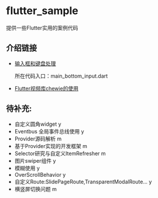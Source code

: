 # flutter_sample

提供一些Flutter实用的案例代码

## 介绍链接

- [输入框和键盘处理](https://juejin.im/post/5e7c164ae51d455c7275d353)
  
  所在代码入口：main_bottom_input.dart
- [Flutter视频库chewie的使用](https://juejin.im/post/5e814fd9518825738e215f0f)

## 待补充:
- 自定义圆角widget   y
- Eventbus 全局事件总线使用  y
- Provider源码解析 m
- 基于Provider实现的开发框架  m
- Selector研究与自定义ItemRefresher  m
- 图片swiper组件  y
- 模糊使用   y
- OverScrollBehavior  y
- 自定义Route:SlidePageRoute,TransparentModalRoute... y
- 横竖屏切换问题  m


